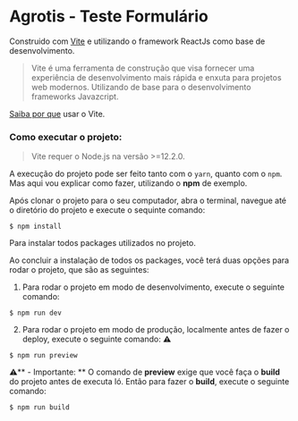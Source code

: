 # Agrotis - Teste Formulário

Construido com [Vite](https://vitejs.dev/) e utilizando o framework ReactJs como base de desenvolvimento.

> Vite é uma ferramenta de construção que visa fornecer uma experiência de desenvolvimento mais rápida e enxuta para projetos web modernos. Utilizando de base para o desenvolvimento frameworks Javazcript.

[Saiba por que](https://vitejs.dev/guide/why.html) usar o Vite.

### Como executar o projeto:

> Vite requer o Node.js na versão >=12.2.0. 

A execução do projeto pode ser feito tanto com o `yarn`, quanto com o `npm`.
Mas aqui vou explicar como fazer, utilizando o **npm** de exemplo.

Após clonar o projeto para o seu computador, abra o terminal, navegue até o diretório do projeto e execute o sequinte comando:
```
$ npm install
```
Para instalar todos packages utilizados no projeto.

Ao concluir a instalação de todos os packages, você terá duas opções para rodar o projeto, que são as seguintes:
1. Para rodar o projeto em modo de desenvolvimento, execute o seguinte comando:
```
$ npm run dev
```
2. Para rodar o projeto em modo de produção, localmente antes de fazer o deploy, execute o seguinte comando: **:warning:**
```
$ npm run preview
```
:warning:** - Importante: ** O comando de **preview** exige que você faça o **build** do projeto antes de executa ló. Então para fazer o **build**, execute o seguinte comando:
```
$ npm run build
```
